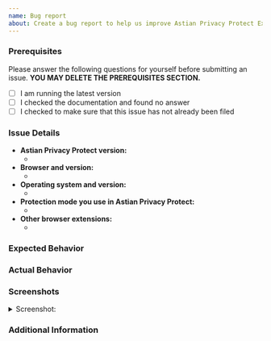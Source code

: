 ```yaml
---
name: Bug report
about: Create a bug report to help us improve Astian Privacy Protect Extension
---
```


<!--  As an open-source project with a dedicated but small maintainer team, it can sometimes take a long time for issues to be addressed so please be patient and we will get back to you as soon as we can.
-->

### Prerequisites

Please answer the following questions for yourself before submitting an issue. **YOU MAY DELETE THE PREREQUISITES SECTION.**

- [ ] I am running the latest version
- [ ] I checked the documentation and found no answer
- [ ] I checked to make sure that this issue has not already been filed

### Issue Details

<!--- Please include all relevant details about the environment you experienced the bug in -->

- **Astian Privacy Protect version:**
  - <!-- (e.g. v3.2.1) -->
- **Browser and version:**
  - <!-- (e.g. Chrome 75) -->
- **Operating system and version:**
  - <!-- (e.g. Windows 10) -->
- **Protection mode you use in Astian Privacy Protect:**
  - <!-- (e.g. Standard, Strict, Disabled) -->
- **Other browser extensions:**
  - <!-- (list other extensions you have installed) -->

### Expected Behavior

<!-- A clear and concise description of what you expected to happen. -->

### Actual Behavior

<!-- A clear and concise description of what actually happened. -->

### Screenshots

<!-- If applicable, add screenshots to help explain your problem. -->

<details><summary>Screenshot:</summary>

<!--- drag and drop, upload or paste your screenshot to this area-->

</details>

### Additional Information

<!-- Add any other context about the problem here. -->
